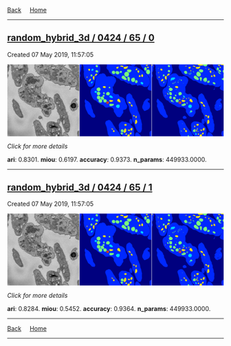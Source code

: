 
[Back](..)&nbsp;&nbsp;&nbsp;&nbsp;&nbsp;[Home](https://leapmanlab.github.io/snapshots)

---

<div class="summary"><a href="0"><h2>random_hybrid_3d / 0424 / 65 / 0</h2></a><p>Created 07 May 2019, 11:57:05
</p><a href="0"><img src="0/media/summary.png" align="center"></a><p>
<i>Click for more details</i>
</p></div>

**ari**: 0.8301. **miou**: 0.6197. **accuracy**: 0.9373. **n_params**: 449933.0000. 

---

<div class="summary"><a href="1"><h2>random_hybrid_3d / 0424 / 65 / 1</h2></a><p>Created 07 May 2019, 11:57:05
</p><a href="1"><img src="1/media/summary.png" align="center"></a><p>
<i>Click for more details</i>
</p></div>

**ari**: 0.8284. **miou**: 0.5452. **accuracy**: 0.9364. **n_params**: 449933.0000. 

---

[Back](..)&nbsp;&nbsp;&nbsp;&nbsp;&nbsp;[Home](https://leapmanlab.github.io/snapshots)

---